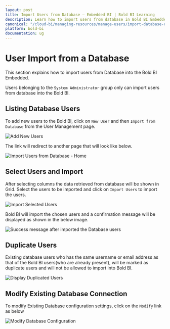 ```yaml
---
layout: post
title: Import Users from Database – Embedded BI | Bold BI Learning
description: Learn how to import users from database in Bold BI Embedded. Also know how to modify existing database connection.
canonical: "/cloud-bi/managing-resources/manage-users/import-database-users/"
platform: bold-bi
documentation: ug
---
```


# User Import from a Database

This section explains how to import users from Database into the Bold BI Embedded.

Users belonging to the `System Administrator` group only can import users from database into the Bold BI.

## Listing Database Users

To add new users to the Bold BI, click on `New User` and then `Import from Database` from the User Management page.

![Add New Users](/bold-bi-docs/static/assets/embedded/managing-resources/manage-users/images/add-new-users.png#width=50%)

The link will redirect to another page that will look like below.

![Import Users from Database - Home](/bold-bi-docs/static/assets/embedded/managing-resources/manage-users/images/import-users-home.png)


## Select Users and Import

After selecting columns the data retrieved from database will be shown in Grid. Select the users to be imported and click on `Import Users` to import the users.

![Import Selected Users](/bold-bi-docs/static/assets/embedded/managing-resources/manage-users/images/import-users-grid-selection-new.png)

Bold BI will import the chosen users and a confirmation message will be displayed as shown in the below image.

![Success message after imported the Database users](/bold-bi-docs/static/assets/embedded/managing-resources/manage-users/images/Database-User-imported-new.png#width=60%)

## Duplicate Users

 Existing database users who has the same username or email address as that of the Bold BI users(who are already present), will be marked as duplicate users and will not be allowed to import into Bold BI.

 ![Display Duplicated Users](/bold-bi-docs/static/assets/embedded/managing-resources/manage-users/images/Duplicated-existing-db-import-users.png)

## Modify Existing Database Connection

To modify Existing Database configuration settings, click on the `Modify` link as below

![Modify Database Configuration](/bold-bi-docs/static/assets/embedded/managing-resources/manage-users/images/Modify-Database-settings-Configuration.png)